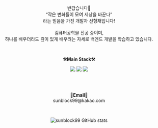 
<!--
![transparent](https://capsule-render.vercel.app/api?type=transparent&fontColor=703ee5&text=sunblock99's%20GitHub%20&height=150&fontSize=60&desc=Welcome!&descAlignY=75&descAlign=60)
-->


<p align="center">
    반갑습니다👐 <br>
    “작은 변화들이 모여 세상을 바꾼다” <br>
    라는 믿음을 가진 개발자 선형채입니다! <br><br>
    컴퓨터공학을 전공 중이며, <br>
    하나를 배우더라도 깊이 있게 배우려는 자세로 백엔드 개발을 학습하고 있습니다.
</p>

<br>

<p align="center">
    <Strong>⚒️Main Stack⚒️</Strong><br>
</p>

<p align="center" display="inline-block">
    <img src="https://img.shields.io/badge/JAVA-007396?style=for-the-badge&logo=java&logoColor=white"> 
    <img src="https://img.shields.io/badge/SpringBoot-6DB33F?style=for-the-badge&logo=SpringBoot&logoColor=white">
    <img src="https://img.shields.io/badge/AWS-232F3E?style=for-the-badge&logo=Amazon AWS&logoColor=white">
</p>
<br><br>

<p align="center" display="inline-block">
<Strong>📧Email📧</Strong><br>sunblock99@kakao.com<br>

</p>
<br>
<div align="center">
    
![sunblock99 GitHub stats](https://github-readme-stats.vercel.app/api?username=sunblock99&show_icons=true&theme=transparent)
<!--[![Solved.ac Profile](http://mazassumnida.wtf/api/v2/generate_badge?boj=sunblock99)](https://solved.ac/sunblock99/)-->
    
</div>
